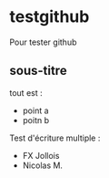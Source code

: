 # testgithub
Pour tester github

## sous-titre

tout est :
- point a
- poitn b 

Test d'écriture multiple :
- FX Jollois
- Nicolas M.
